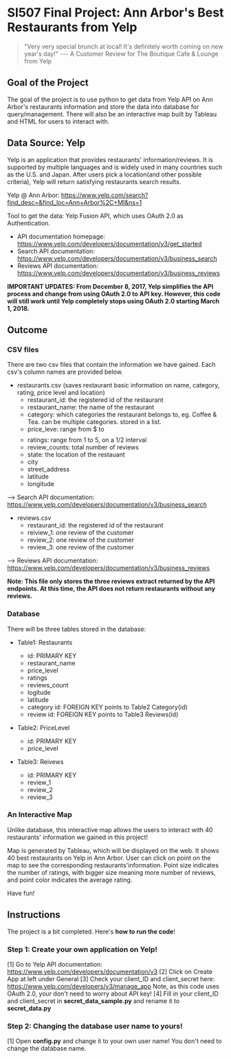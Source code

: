 # SI507 Final Project: Ann Arbor's Best Restaurants from Yelp


>  "Very very special brunch at local! It's definitely worth coming on new year's day!" 
                                                             --- A Customer Review for The Boutique Cafe & Lounge from Yelp


## Goal of the Project

The goal of the project is to use python to get data from Yelp API on Ann Arbor's restaurants information and store the data into database for query/management. There will also be an interactive map built by Tableau and HTML for users to interact with. 

## Data Source: Yelp

Yelp is an application that provides restaurants' information/reviews. It is supported by multiple languages and is widely used in many countries such as the U.S. and Japan. After users pick a location(and other possible criteria), Yelp will return satisfying restaurants search results. 

Yelp @ Ann Arbor: https://www.yelp.com/search?find_desc=&find_loc=Ann+Arbor%2C+MI&ns=1

Tool to get the data: Yelp Fusion API, which uses OAuth 2.0 as Authentication.
  * API documentation homepage: https://www.yelp.com/developers/documentation/v3/get_started
  * Search API documentation: https://www.yelp.com/developers/documentation/v3/business_search
  * Reviews API documentation: https://www.yelp.com/developers/documentation/v3/business_reviews

**IMPORTANT UPDATES: From December 8, 2017, Yelp simplifies the API process and change from using OAuth 2.0 to API key. However, this code will still work until Yelp completely stops using OAuth 2.0 starting March 1, 2018.**

## Outcome

### CSV files

There are two csv files that contain the information we have gained. Each csv's column names are provided below.

* restaurants.csv (saves restaurant basic information on name, category, rating, price level and location)
  * restaurant_id: the registered id of the restaurant
  * restaurant_name: the name of the restaurant
  * category: which categories the restaurant belongs to, eg. Coffee & Tea. can be multiple categories. stored in a list.
  * price_leve: range from $ to $$$$
  * ratings: range from 1 to 5, on a 1/2 interval
  * review_counts: total number of reviews
  * state: the location of the restauant
  * city
  * street_address
  * latitude
  * longitude
  
--> Search API documentation: https://www.yelp.com/developers/documentation/v3/business_search


* reviews.csv
   * restaurant_id: the registered id of the restaurant
   * reiview_1: one review of the customer
   * review_2: one review of the customer
   * review_3: one review of the customer

--> Reviews API documentation: https://www.yelp.com/developers/documentation/v3/business_reviews


**Note: This file only stores the three reviews extract returned by the API endpoints. At this time, the API does not return restaurants without any reviews.** 


### Database

There will be three tables stored in the database:

* Table1: Restaurants
  * id: PRIMARY KEY
  * restaurant_name
  * price_level
  * ratings
  * reviews_count
  * logitude
  * latitude
  * category id: FOREIGN KEY points to Table2 Category(id)
  * review id:  FOREIGN KEY points to Table3 Reviews(id)
  
  
* Table2: PriceLevel
  * id: PRIMARY KEY
  * price_level
  
* Table3: Reivews
  * id: PRIMARY KEY
  * review_1
  * review_2
  * review_3
  
  
### An Interactive Map

Unlike database, this interactive map allows the users to interact with 40 restaurants' information we gained in this project! 

Map is generated by Tableau, which will be displayed on the web. It shows 40 best restaurants on Yelp in Ann Arbor. User can click on point on the map to see the corresponding restaurants'information. Point size indicates the number of ratings, with bigger size meaning more number of reviews, and point color indicates the average rating.

Have fun!


## Instructions
The project is a bit completed. Here's **how to run the code**!
### Step 1: Create your own application on Yelp!
 [1] Go to Yelp API documentation: https://www.yelp.com/developers/documentation/v3
 [2] Click on Create App at left under General
 [3] Check your client_ID and client_secret here: https://www.yelp.com/developers/v3/manage_app
     Note, as this code uses OAuth 2.0, your don't need to worry about API key!
 [4] Fill in your client_ID and client_secret in **secret_data_sample.py** and rename it to **secret_data.py**

### Step 2: Changing the database user name to yours!
 [1] Open **config.py** and change it to your own user name! You don't need to change the database name.






